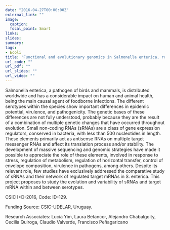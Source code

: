 ```yaml
---
date: "2016-04-27T00:00:00Z"
external_link: ""
image:
  caption: 
  focal_point: Smart
links:
slides: 
summary: 
tags:
- Ecoli
title: 'Functional and evolutionary genomics in Salmonella enterica, role of sRNA in lineage-specific pathogenicity'
url_code: ""
url_pdf: ""
url_slides: ""
url_video: ""
---
```


Salmonella enterica, a pathogen of birds and mammals, is distributed worldwide and has a considerable impact on human and animal health, being the main causal agent of foodborne infections. The different serotypes within the species show important differences in epidemic potential, virulence, and pathogenicity. The genetic bases of these differences are not fully understood, probably because they are the result of a combination of multiple genetic changes that have occurred throughout evolution. Small non-coding RNAs (sRNAs) are a class of gene expression regulators, conserved in bacteria, with less than 500 nucleotides in length. These elements primarily act as antisense RNAs on multiple target messenger RNAs and affect its translation process and/or stability. The development of massive sequencing and genomic strategies have made it possible to appreciate the role of these elements, involved in response to stress, regulation of metabolism, regulation of horizontal transfer, control of envelope composition, virulence in pathogens, among others. Despite its relevant role, few studies have exclusively addressed the comparative study of sRNAs and their network of regulated target mRNAs in S. enterica. This project proposes to study the evolution and variability of sRNAs and target mRNA within and between serotypes.


CSIC I+D-2016, Code: ID-129.

Funding Source: CSIC-UDELAR, Uruguay.

Research Associates: Lucia Yim, Laura Betancor, Alejandro Chabalgoity, Cecilia Quiroga, Claudio Valverde, Francisco Peñagaricano


